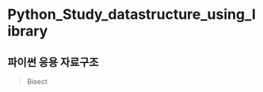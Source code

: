 # Python_Study_datastructure_using_library
파이썬 응용 자료구조
--------------------------
> Bisect    
>
> 
